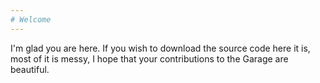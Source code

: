 ```yaml
---
# Welcome
---
```


I'm glad you are here. If you wish to download the source code <link rel="stylesheet" href="/test.css" type="text/css">here</link> it is, most of it is messy, I hope that your contributions to the Garage are beautiful.

